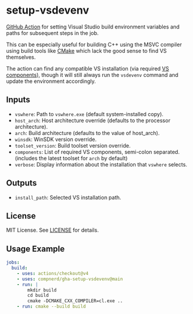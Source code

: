 setup-vsdevenv
==============

[GitHub Action](https://github.com/features/actions) for setting Visual Studio
build environment variables and paths for subsequent steps in the job.

This can be especially useful for building C++ using the MSVC compiler using
build tools like [CMake](https://cmake.org/) which lack the good sense to find
VS themselves.

The action can find any compatible VS installation (via required [VS components](
https://docs.microsoft.com/en-us/visualstudio/install/workload-and-component-ids
)), though it will still always run the `vsdevenv` command and update the
environment accordingly.

Inputs
------

- `vswhere`: Path to `vswhere.exe` (default system-installed copy).
- `host_arch`: Host architecture override (defaults to the processor architecture).
- `arch`: Build architecture (defaults to the value of host_arch).
- `winsdk`: WinSDK version override.
- `toolset_version`: Build toolset version override.
- `components`: List of required VS components, semi-colon separated. (includes the latest toolset for `arch` by default)
- `verbose`: Display information about the installation that `vswhere` selects.

Outputs
-------

- `install_path`: Selected VS installation path.

License
-------

MIT License. See [LICENSE](LICENSE) for details.

Usage Example
-------------

```yaml
jobs:
  build:
    - uses: actions/checkout@v4
    - uses: compnerd/gha-setup-vsdevenv@main
    - run: |
        mkdir build
        cd build
        cmake -DCMAKE_CXX_COMPILER=cl.exe ..
    - run: cmake --build build
```
